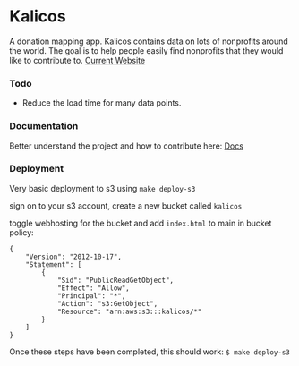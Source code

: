 # Kalicos
A donation mapping app.  Kalicos contains data on lots of nonprofits around the world.
The goal is to help people easily find nonprofits that they would like to contribute to.
[Current Website](http://www.kalico.com/)

### Todo
- Reduce the load time for many data points.

### Documentation
Better understand the project and how to contribute here: [Docs](https://github.com/CodeForBoulder/Kalicos/tree/master/docs)


### Deployment

Very basic deployment to s3 using `make deploy-s3`

sign on to your s3 account,
create a new bucket called `kalicos`

toggle webhosting for the bucket and add `index.html` to main
in bucket policy:

```
{
    "Version": "2012-10-17",
    "Statement": [
        {
            "Sid": "PublicReadGetObject",
            "Effect": "Allow",
            "Principal": "*",
            "Action": "s3:GetObject",
            "Resource": "arn:aws:s3:::kalicos/*"
        }
    ]
}
```

Once these steps have been completed, this should work:
`$ make deploy-s3`
